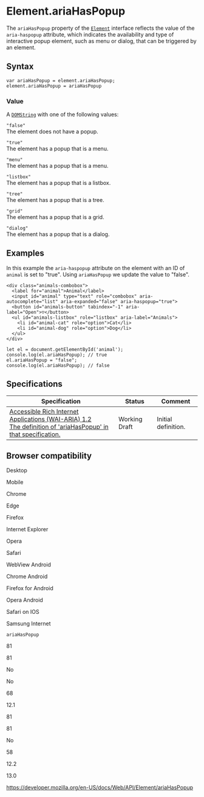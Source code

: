 # Element.ariaHasPopup

The `ariaHasPopup` property of the [`Element`](../element) interface reflects the value of the `aria-haspopup` attribute, which indicates the availability and type of interactive popup element, such as menu or dialog, that can be triggered by an element.

## Syntax

    var ariaHasPopup = element.ariaHasPopup;
    element.ariaHasPopup = ariaHasPopup

### Value

A [`DOMString`](../domstring) with one of the following values:

`"false"`  
The element does not have a popup.

`"true"`  
The element has a popup that is a menu.

`"menu"`  
The element has a popup that is a menu.

`"listbox"`  
The element has a popup that is a listbox.

`"tree"`  
The element has a popup that is a tree.

`"grid"`  
The element has a popup that is a grid.

`"dialog"`  
The element has a popup that is a dialog.

## Examples

In this example the `aria-haspopup` attribute on the element with an ID of `animal` is set to "true". Using `ariaHasPopup` we update the value to "false".

    <div class="animals-combobox">
      <label for="animal">Animal</label>
      <input id="animal" type="text" role="combobox" aria-autocomplete="list" aria-expanded="false" aria-haspopup="true">
      <button id="animals-button" tabindex="-1" aria-label="Open">▽</button>
      <ul id="animals-listbox" role="listbox" aria-label="Animals">
        <li id="animal-cat" role="option">Cat</li>
        <li id="animal-dog" role="option">Dog</li>
      </ul>
    </div>

    let el = document.getElementById('animal');
    console.log(el.ariaHasPopup); // true
    el.ariaHasPopup = "false";
    console.log(el.ariaHasPopup); // false

## Specifications

<table><thead><tr class="header"><th>Specification</th><th>Status</th><th>Comment</th></tr></thead><tbody><tr class="odd"><td><a href="https://www.w3.org/TR/wai-aria-1.2/#dom-ariamixin-ariahaspopup">Accessible Rich Internet Applications (WAI-ARIA) 1.2<br />
<span class="small">The definition of 'ariaHasPopup' in that specification.</span></a></td><td><span class="spec-wd">Working Draft</span></td><td>Initial definition.</td></tr></tbody></table>

## Browser compatibility

Desktop

Mobile

Chrome

Edge

Firefox

Internet Explorer

Opera

Safari

WebView Android

Chrome Android

Firefox for Android

Opera Android

Safari on IOS

Samsung Internet

`ariaHasPopup`

81

81

No

No

68

12.1

81

81

No

58

12.2

13.0

<a href="https://developer.mozilla.org/en-US/docs/Web/API/Element/ariaHasPopup" class="_attribution-link">https://developer.mozilla.org/en-US/docs/Web/API/Element/ariaHasPopup</a>
